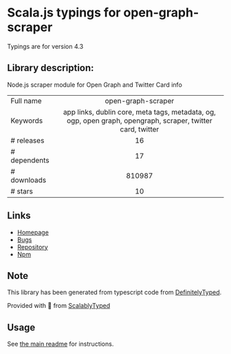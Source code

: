 
# Scala.js typings for open-graph-scraper

Typings are for version 4.3

## Library description:
Node.js scraper module for Open Graph and Twitter Card info

|                    |                 |
| ------------------ | :-------------: |
| Full name          | open-graph-scraper |
| Keywords           | app links, dublin core, meta tags, metadata, og, ogp, open graph, opengraph, scraper, twitter card, twitter |
| # releases         | 16 |
| # dependents       | 17 |
| # downloads        | 810987 |
| # stars            | 10 |

## Links
- [Homepage](https://github.com/jshemas/openGraphScraper#readme)
- [Bugs](https://github.com/jshemas/openGraphScraper/issues)
- [Repository](https://github.com/jshemas/openGraphScraper)
- [Npm](https://www.npmjs.com/package/open-graph-scraper)
    


## Note
This library has been generated from typescript code from [DefinitelyTyped](https://definitelytyped.org).

Provided with :purple_heart: from [ScalablyTyped](https://github.com/oyvindberg/ScalablyTyped)

## Usage
See [the main readme](../../readme.md) for instructions.


